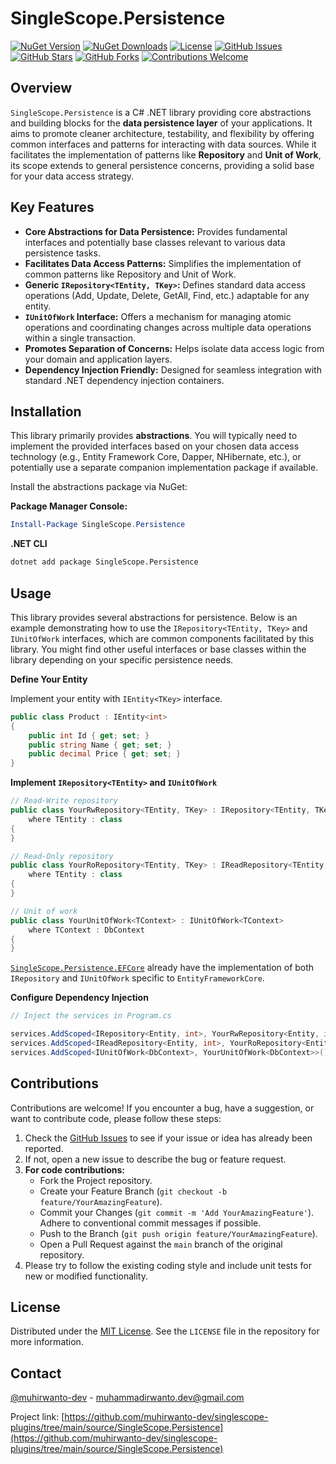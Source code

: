 # SingleScope.Persistence

[![NuGet Version](https://img.shields.io/nuget/v/SingleScope.Persistence.svg?style=flat-square)](https://www.nuget.org/packages/SingleScope.Persistence/)
[![NuGet Downloads](https://img.shields.io/nuget/dt/SingleScope.Persistence.svg?style=flat-square)](https://www.nuget.org/packages/SingleScope.Persistence/)
[![License](https://img.shields.io/github/license/muhirwanto-dev/singlescope-plugins?style=flat-square)](LICENSE)
[![GitHub Issues](https://img.shields.io/github/issues/muhirwanto-dev/singlescope-plugins?style=flat-square)](https://github.com/muhirwanto-dev/singlescope-plugins/issues)
[![GitHub Stars](https://img.shields.io/github/stars/muhirwanto-dev/singlescope-plugins?style=flat-square)](https://github.com/muhirwanto-dev/singlescope-plugins/stargazers)
[![GitHub Forks](https://img.shields.io/github/forks/muhirwanto-dev/singlescope-plugins?style=flat-square)](https://github.com/muhirwanto-dev/singlescope-plugins/network/members)
[![Contributions Welcome](https://img.shields.io/badge/Contributions-Welcome-brightgreen.svg?style=flat-square)](https://github.com/muhirwanto-dev/singlescope-plugins/pulls)

## Overview

`SingleScope.Persistence` is a C# .NET library providing core abstractions and building blocks for the **data persistence layer** of your applications. It aims to promote cleaner architecture, testability, and flexibility by offering common interfaces and patterns for interacting with data sources. While it facilitates the implementation of patterns like **Repository** and **Unit of Work**, its scope extends to general persistence concerns, providing a solid base for your data access strategy.

## Key Features

* **Core Abstractions for Data Persistence:** Provides fundamental interfaces and potentially base classes relevant to various data persistence tasks.
* **Facilitates Data Access Patterns:** Simplifies the implementation of common patterns like Repository and Unit of Work.
* **Generic `IRepository<TEntity, TKey>`:** Defines standard data access operations (Add, Update, Delete, GetAll, Find, etc.) adaptable for any entity.
* **`IUnitOfWork` Interface:** Offers a mechanism for managing atomic operations and coordinating changes across multiple data operations within a single transaction.
* **Promotes Separation of Concerns:** Helps isolate data access logic from your domain and application layers.
* **Dependency Injection Friendly:** Designed for seamless integration with standard .NET dependency injection containers.

## Installation

This library primarily provides **abstractions**. You will typically need to implement the provided interfaces based on your chosen data access technology (e.g., Entity Framework Core, Dapper, NHibernate, etc.), or potentially use a separate companion implementation package if available.

Install the abstractions package via NuGet:

**Package Manager Console:**

```powershell
Install-Package SingleScope.Persistence
```

**.NET CLI**
```bash
dotnet add package SingleScope.Persistence
```

## Usage

This library provides several abstractions for persistence. Below is an example demonstrating how to use the `IRepository<TEntity, TKey>` and `IUnitOfWork` interfaces, which are common components facilitated by this library. You might find other useful interfaces or base classes within the library depending on your specific persistence needs.

**Define Your Entity**

Implement your entity with `IEntity<TKey>` interface.

```csharp
public class Product : IEntity<int>
{
    public int Id { get; set; }
    public string Name { get; set; }
    public decimal Price { get; set; }
}
```

**Implement `IRepository<TEntity>` and `IUnitOfWork`**

```csharp
// Read-Write repository
public class YourRwRepository<TEntity, TKey> : IRepository<TEntity, TKey>
    where TEntity : class
{   
}

// Read-Only repository
public class YourRoRepository<TEntity, TKey> : IReadRepository<TEntity, TKey>
    where TEntity : class
{
}

// Unit of work
public class YourUnitOfWork<TContext> : IUnitOfWork<TContext>
    where TContext : DbContext
{
}
```

[`SingleScope.Persistence.EFCore`](https://github.com/muhirwanto-dev/singlescope-plugins/tree/main/source/SingleScope.Persistence.EfCore)
already have the implementation of both `IRepository` and `IUnitOfWork` specific to `EntityFrameworkCore`.

**Configure Dependency Injection**

```csharp
// Inject the services in Program.cs

services.AddScoped<IRepository<Entity, int>, YourRwRepository<Entity, int>>();
services.AddScoped<IReadRepository<Entity, int>, YourRoRepository<Entity, int>>();
services.AddScoped<IUnitOfWork<DbContext>, YourUnitOfWork<DbContext>>();
```

## Contributions

Contributions are welcome! If you encounter a bug, have a suggestion, or want to contribute code, please follow these steps:

1.  Check the [GitHub Issues](https://github.com/muhirwanto-dev/singlescope-plugins/issues) to see if your issue or idea has already been reported.
2.  If not, open a new issue to describe the bug or feature request.
3.  **For code contributions:**
    * Fork the Project repository.
    * Create your Feature Branch (`git checkout -b feature/YourAmazingFeature`).
    * Commit your Changes (`git commit -m 'Add YourAmazingFeature'`). Adhere to conventional commit messages if possible.
    * Push to the Branch (`git push origin feature/YourAmazingFeature`).
    * Open a Pull Request against the `main` branch of the original repository.
4.  Please try to follow the existing coding style and include unit tests for new or modified functionality.

## License

Distributed under the [MIT License](https://github.com/muhirwanto-dev/singlescope-plugins/tree/main?tab=MIT-1-ov-file#readme). See the `LICENSE` file in the repository for more information.

## Contact

[@muhirwanto-dev](https://github.com/muhirwanto-dev) - [muhammadirwanto.dev@gmail.com](mailto:muhammadirwanto.dev@gmail.com)

Project link: [https://github.com/muhirwanto-dev/singlescope-plugins/tree/main/source/SingleScope.Persistence](https://github.com/muhirwanto-dev/singlescope-plugins/tree/main/source/SingleScope.Persistence)
